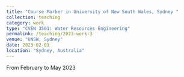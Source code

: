 ```yaml
---
title: "Course Marker in University of New South Wales, Sydney "
collection: teaching
category: work
type: "CVEN 3501: Water Resources Engineering"
permalink: /teaching/2023-work-3
venue: "UNSW, Sydney"
date: 2023-02-01
location: "Sydney, Australia"
---
```


From February to May 2023
